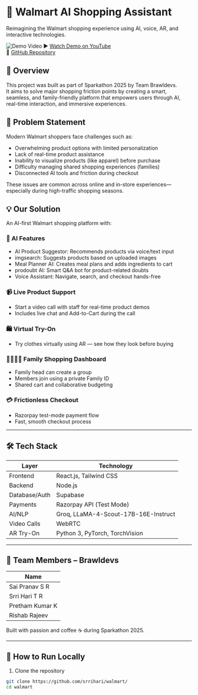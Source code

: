 # 🛒 Walmart AI Shopping Assistant  
Reimagining the Walmart shopping experience using AI, voice, AR, and interactive technologies.

![Demo Video](https://img.shields.io/badge/Demo-YouTube-red)
▶️ [Watch Demo on YouTube](https://youtu.be/ue3YwZdTL5k)  
📁 [GitHub Repository](https://github.com/srrihari/walmart/)

## 🚀 Overview  
This project was built as part of Sparkathon 2025 by Team Brawldevs.  
It aims to solve major shopping friction points by creating a smart, seamless, and family-friendly platform that empowers users through AI, real-time interaction, and immersive experiences.

## 🎯 Problem Statement  
Modern Walmart shoppers face challenges such as:  
- Overwhelming product options with limited personalization  
- Lack of real-time product assistance  
- Inability to visualize products (like apparel) before purchase  
- Difficulty managing shared shopping experiences (families)  
- Disconnected AI tools and friction during checkout  

These issues are common across online and in-store experiences—especially during high-traffic shopping seasons.

## 💡 Our Solution  
An AI-first Walmart shopping platform with:

### 🧠 AI Features
- AI Product Suggestor: Recommends products via voice/text input  
- imgsearch: Suggests products based on uploaded images  
- Meal Planner AI: Creates meal plans and adds ingredients to cart  
- prodoubt AI: Smart Q&A bot for product-related doubts  
- Voice Assistant: Navigate, search, and checkout hands-free  

### 📹 Live Product Support  
- Start a video call with staff for real-time product demos  
- Includes live chat and Add-to-Cart during the call  

### 🛍 Virtual Try-On  
- Try clothes virtually using AR — see how they look before buying  

### 👨‍👩‍👧‍👦 Family Shopping Dashboard  
- Family head can create a group  
- Members join using a private Family ID  
- Shared cart and collaborative budgeting  

### 💳 Frictionless Checkout  
- Razorpay test-mode payment flow  
- Fast, smooth checkout process

---

## 🛠️ Tech Stack

| Layer         | Technology                                |
|---------------|--------------------------------------------|
| Frontend      | React.js, Tailwind CSS                     |
| Backend       | Node.js                                    |
| Database/Auth | Supabase                                   |
| Payments      | Razorpay API (Test Mode)                   |
| AI/NLP        | Groq, LLaMA-4-Scout-17B-16E-Instruct       |
| Video Calls   | WebRTC                                     |
| AR Try-On     | Python 3, PyTorch, TorchVision             |

---

## 👥 Team Members – Brawldevs

| Name              |
|-------------------|
| Sai Pranav S R    |
| Srri Hari T R     |
| Pretham Kumar K   |
| Rishab Rajeev     |

Built with passion and coffee ☕ during Sparkathon 2025.

---

## 🧪 How to Run Locally

1. Clone the repository  
```bash
git clone https://github.com/srrihari/walmart/
cd walmart

